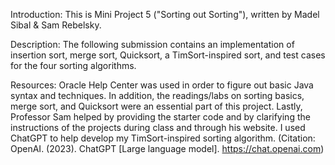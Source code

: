 Introduction: This is Mini Project 5 ("Sorting out Sorting"), written by Madel Sibal & Sam Rebelsky.

Description: The following submission contains an implementation of insertion sort, merge sort, Quicksort, a TimSort-inspired sort, and test cases for the four sorting algorithms.

Resources: Oracle Help Center was used in order to figure out basic Java syntax and techniques. In addition, the readings/labs on sorting basics, merge sort, and Quicksort were an essential part of this project. Lastly, Professor Sam helped by providing the starter code and by clarifying the instructions of the projects during class and through his website. I used ChatGPT to help develop my TimSort-inspired sorting algorithm. (Citation: OpenAI. (2023). ChatGPT [Large language model]. https://chat.openai.com)
